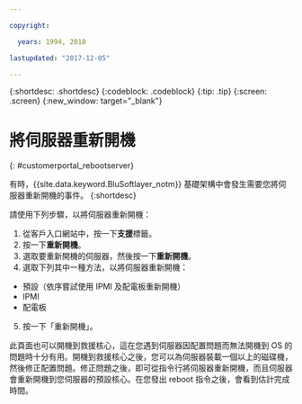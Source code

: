 ```yaml
---

copyright:

  years: 1994, 2018

lastupdated: "2017-12-05"

---
```


{:shortdesc: .shortdesc}
{:codeblock: .codeblock}
{:tip: .tip}
{:screen: .screen}
{:new_window: target="_blank"}

# 將伺服器重新開機
{: #customerportal_rebootserver}

有時，{{site.data.keyword.BluSoftlayer_notm}} 基礎架構中會發生需要您將伺服器重新開機的事件。
{:shortdesc}

請使用下列步驟，以將伺服器重新開機：
1. 從客戶入口網站中，按一下**支援**標籤。
2. 按一下**重新開機**。
3. 選取要重新開機的伺服器，然後按一下**重新開機**。
4. 選取下列其中一種方法，以將伺服器重新開機：
  * 預設（依序嘗試使用 IPMI 及配電板重新開機）
  * IPMI
  * 配電板
5. 按一下「重新開機」。

此頁面也可以開機到救援核心，這在您遇到伺服器因配置問題而無法開機到 OS 的問題時十分有用。開機到救援核心之後，您可以為伺服器裝載一個以上的磁碟機，然後修正配置問題。修正問題之後，即可從指令行將伺服器重新開機，而且伺服器會重新開機到您伺服器的預設核心。在您發出 reboot 指令之後，會看到估計完成時間。
